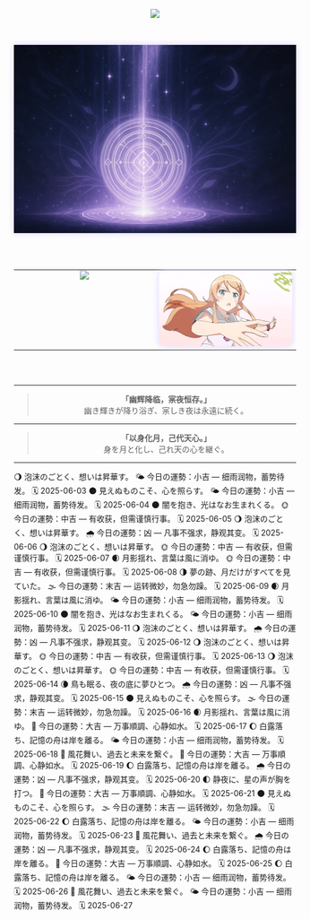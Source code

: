 <!-- 🌑 打字机欢迎语 · 中日双行打字顺序呈现 -->
<p align="center">
  <img src="https://readme-typing-svg.demolab.com?font=Noto+Serif+JP&size=22&pause=1500&color=BFA8F3&center=true&width=600&lines=%E4%B8%8D%E7%9F%A5%E6%98%AF%E6%A2%A6%E7%9A%84%E7%BC%98%E6%95%85%EF%BC%8C%E6%B5%81%E7%A6%BB%E4%B9%8B%E4%BA%BA%E8%BF%BD%E9%80%90%E5%B9%BB%E5%BD%B1%E3%80%82;%E5%A4%A2%E3%81%AE%E3%81%9B%E3%81%84%E3%81%8B%E3%80%81%E5%BD%B7%E5%BE%A8%E3%81%86%E8%80%85%E3%81%AF%E5%B9%BB%E3%82%92%E8%BF%BD%E3%81%86%E3%80%82" />
</p>

<br>

<!-- 🌕 月辉结界分割线 -->
<p align="center">
  <img src="https://raw.githubusercontent.com/Qimin-Shen/Qimin-Shen/main/assets/moon-divider.png" width="1000" style="filter: drop-shadow(0 0 6px #e0d3ff);"/>
</p>

<br><br>

<!-- 🌌 技术图 + 动图 并排展示 -->
<table align="center">
  <tr>
    <!-- 左图：语言图 -->
    <td align="center" valign="top" width="50%">
      <img src="https://github-readme-stats.vercel.app/api/top-langs/?username=Qimin-Shen&layout=compact&theme=radical&bg_color=00000000&hide_border=true&title_color=BFA8F3&text_color=CCCCFF" width="400"/>
    </td>
    <!-- 右图：Kirino 动图 -->
    <td align="center" valign="top" width="50%">
      <img src="./assets/kirino.gif" width="400" style="filter: drop-shadow(0 0 6px #e0d3ff); border-radius: 10px;"/>
    </td>
  </tr>
</table>

<br><br>

---

<!-- 📖 心象 · 展示语录 -->
<blockquote align="center">
  <strong>「幽辉降临，宲夜恒存。」</strong><br>
  幽き輝きが降り浴ぎ、宲しき夜は永遠に続く。<br>
</blockquote>

---

<!-- 🌙 结语 -->
<blockquote align="center">
  <strong>「以身化月，己代天心。」</strong><br>
  身を月と化し、己れ天の心を継ぐ。<br>
</blockquote>

---

🌖 泡沫のごとく、想いは昇華す。
🌤️ 今日の運勢：小吉 — 细雨润物，蓄势待发。
🗓️ 2025-06-03
🌑 見えぬものこそ、心を照らす。
🌤️ 今日の運勢：小吉 — 细雨润物，蓄势待发。
🗓️ 2025-06-04
🌑 闇を抱き、光はなお生まれくる。
🌞 今日の運勢：中吉 — 有收获，但需谨慎行事。
🗓️ 2025-06-05
🌖 泡沫のごとく、想いは昇華す。
🌧️ 今日の運勢：凶 — 凡事不强求，静观其变。
🗓️ 2025-06-06
🌖 泡沫のごとく、想いは昇華す。
🌞 今日の運勢：中吉 — 有收获，但需谨慎行事。
🗓️ 2025-06-07
🌒 月影揺れ、言葉は風に消ゆ。
🌞 今日の運勢：中吉 — 有收获，但需谨慎行事。
🗓️ 2025-06-08
🌗 夢の跡、月だけがすべてを見ていた。
🌫️ 今日の運勢：末吉 — 运转微妙，勿急勿躁。
🗓️ 2025-06-09
🌒 月影揺れ、言葉は風に消ゆ。
🌤️ 今日の運勢：小吉 — 细雨润物，蓄势待发。
🗓️ 2025-06-10
🌑 闇を抱き、光はなお生まれくる。
🌤️ 今日の運勢：小吉 — 细雨润物，蓄势待发。
🗓️ 2025-06-11
🌖 泡沫のごとく、想いは昇華す。
🌧️ 今日の運勢：凶 — 凡事不强求，静观其变。
🗓️ 2025-06-12
🌖 泡沫のごとく、想いは昇華す。
🌞 今日の運勢：中吉 — 有收获，但需谨慎行事。
🗓️ 2025-06-13
🌖 泡沫のごとく、想いは昇華す。
🌞 今日の運勢：中吉 — 有收获，但需谨慎行事。
🗓️ 2025-06-14
🌘 鳥も眠る、夜の底に夢ひとつ。
🌧️ 今日の運勢：凶 — 凡事不强求，静观其变。
🗓️ 2025-06-15
🌑 見えぬものこそ、心を照らす。
🌫️ 今日の運勢：末吉 — 运转微妙，勿急勿躁。
🗓️ 2025-06-16
🌒 月影揺れ、言葉は風に消ゆ。
🌟 今日の運勢：大吉 — 万事順調、心静如水。
🗓️ 2025-06-17
🌔 白露落ち、記憶の舟は岸を離る。
🌤️ 今日の運勢：小吉 — 细雨润物，蓄势待发。
🗓️ 2025-06-18
🌙 風花舞い、過去と未来を繋ぐ。
🌟 今日の運勢：大吉 — 万事順調、心静如水。
🗓️ 2025-06-19
🌔 白露落ち、記憶の舟は岸を離る。
🌧️ 今日の運勢：凶 — 凡事不强求，静观其变。
🗓️ 2025-06-20
🌓 静夜に、星の声が胸を打つ。
🌟 今日の運勢：大吉 — 万事順調、心静如水。
🗓️ 2025-06-21
🌑 見えぬものこそ、心を照らす。
🌫️ 今日の運勢：末吉 — 运转微妙，勿急勿躁。
🗓️ 2025-06-22
🌔 白露落ち、記憶の舟は岸を離る。
🌤️ 今日の運勢：小吉 — 细雨润物，蓄势待发。
🗓️ 2025-06-23
🌙 風花舞い、過去と未来を繋ぐ。
🌧️ 今日の運勢：凶 — 凡事不强求，静观其变。
🗓️ 2025-06-24
🌔 白露落ち、記憶の舟は岸を離る。
🌟 今日の運勢：大吉 — 万事順調、心静如水。
🗓️ 2025-06-25
🌔 白露落ち、記憶の舟は岸を離る。
🌤️ 今日の運勢：小吉 — 细雨润物，蓄势待发。
🗓️ 2025-06-26
🌙 風花舞い、過去と未来を繋ぐ。
🌤️ 今日の運勢：小吉 — 细雨润物，蓄势待发。
🗓️ 2025-06-27
